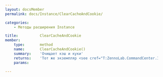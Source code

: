 ```yaml
---
layout: docsMember
permalink: docs/Instance/ClearCacheAndCookie/

categories:
    - Методы расширения Instance

title:          ClearCacheAndCookie
member:
    type:       method
    name:       ClearCacheAndCookie()
    summary:    'Очищает кэш и куки'
    returns:    'Тот же экземпляр <see cref="T:ZennoLab.CommandCenter.Instance" /> для Fluent Interface'
    params:

---
```


